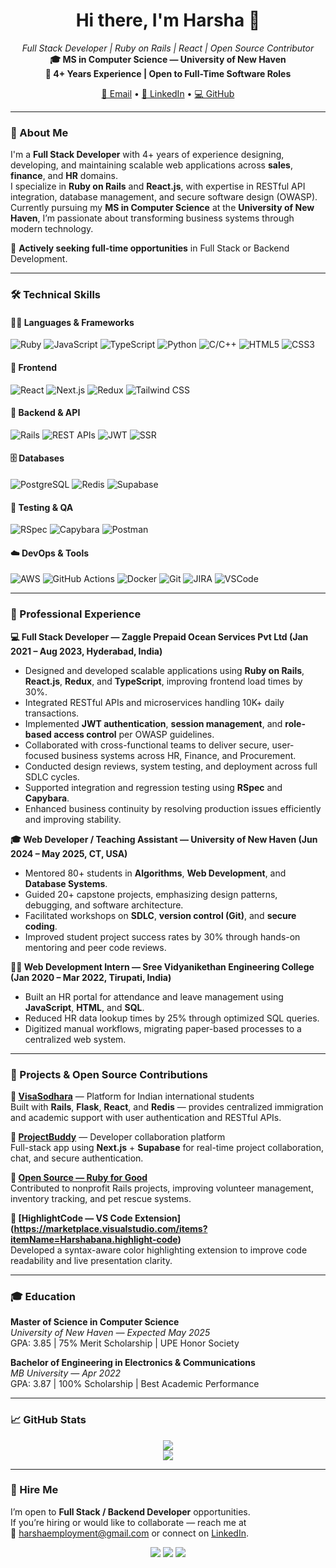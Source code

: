 <h1 align="center">Hi there, I'm Harsha 👋</h1>

<p align="center">
  <em>Full Stack Developer | Ruby on Rails | React | Open Source Contributor</em><br />
  <strong>🎓 MS in Computer Science — University of New Haven</strong><br />
  <strong>💼 4+ Years Experience | Open to Full-Time Software Roles</strong>
</p>

<p align="center">
  <a href="mailto:harshaemployment@gmail.com">📧 Email</a> •
  <a href="https://www.linkedin.com/in/harsha-b-83bab319b/">🔗 LinkedIn</a> •
  <a href="https://github.com/Naraveni">💻 GitHub</a>
</p>

---

### 🚀 About Me

I'm a **Full Stack Developer** with 4+ years of experience designing, developing, and maintaining scalable web applications across **sales**, **finance**, and **HR** domains.  
I specialize in **Ruby on Rails** and **React.js**, with expertise in RESTful API integration, database management, and secure software design (OWASP).  
Currently pursuing my **MS in Computer Science** at the **University of New Haven**, I’m passionate about transforming business systems through modern technology.

💼 **Actively seeking full-time opportunities** in Full Stack or Backend Development.

---

### 🛠️ Technical Skills

#### 👨‍💻 Languages & Frameworks
![Ruby](https://img.shields.io/badge/Ruby-CC342D?style=for-the-badge&logo=ruby&logoColor=white)
![JavaScript](https://img.shields.io/badge/JavaScript-F7DF1E?style=for-the-badge&logo=javascript&logoColor=black)
![TypeScript](https://img.shields.io/badge/TypeScript-3178C6?style=for-the-badge&logo=typescript&logoColor=white)
![Python](https://img.shields.io/badge/Python-3776AB?style=for-the-badge&logo=python&logoColor=white)
![C/C++](https://img.shields.io/badge/C/C++-00599C?style=for-the-badge&logo=cplusplus&logoColor=white)
![HTML5](https://img.shields.io/badge/HTML5-E34F26?style=for-the-badge&logo=html5&logoColor=white)
![CSS3](https://img.shields.io/badge/CSS3-1572B6?style=for-the-badge&logo=css3&logoColor=white)

#### 🎨 Frontend
![React](https://img.shields.io/badge/React-61DAFB?style=for-the-badge&logo=react&logoColor=black)
![Next.js](https://img.shields.io/badge/Next.js-000000?style=for-the-badge&logo=nextdotjs&logoColor=white)
![Redux](https://img.shields.io/badge/Redux-764ABC?style=for-the-badge&logo=redux&logoColor=white)
![Tailwind CSS](https://img.shields.io/badge/Tailwind-38B2AC?style=for-the-badge&logo=tailwind-css&logoColor=white)

#### 🔧 Backend & API
![Rails](https://img.shields.io/badge/Rails-CC0000?style=for-the-badge&logo=rubyonrails&logoColor=white)
![REST APIs](https://img.shields.io/badge/REST-02569B?style=for-the-badge&logo=fastapi&logoColor=white)
![JWT](https://img.shields.io/badge/JWT-000000?style=for-the-badge&logo=jsonwebtokens&logoColor=white)
![SSR](https://img.shields.io/badge/SSR-666666?style=for-the-badge)

#### 🗄️ Databases
![PostgreSQL](https://img.shields.io/badge/PostgreSQL-336791?style=for-the-badge&logo=postgresql&logoColor=white)
![Redis](https://img.shields.io/badge/Redis-DC382D?style=for-the-badge&logo=redis&logoColor=white)
![Supabase](https://img.shields.io/badge/Supabase-3ECF8E?style=for-the-badge&logo=supabase&logoColor=white)

#### 🧪 Testing & QA
![RSpec](https://img.shields.io/badge/RSpec-B31515?style=for-the-badge&logo=rubyonrails&logoColor=white)
![Capybara](https://img.shields.io/badge/Capybara-888888?style=for-the-badge)
![Postman](https://img.shields.io/badge/Postman-FF6C37?style=for-the-badge&logo=postman&logoColor=white)

#### ☁️ DevOps & Tools
![AWS](https://img.shields.io/badge/AWS-232F3E?style=for-the-badge&logo=amazonaws&logoColor=white)
![GitHub Actions](https://img.shields.io/badge/GitHub_Actions-2088FF?style=for-the-badge&logo=githubactions&logoColor=white)
![Docker](https://img.shields.io/badge/Docker-2496ED?style=for-the-badge&logo=docker&logoColor=white)
![Git](https://img.shields.io/badge/Git-F05032?style=for-the-badge&logo=git&logoColor=white)
![JIRA](https://img.shields.io/badge/JIRA-0052CC?style=for-the-badge&logo=jira&logoColor=white)
![VSCode](https://img.shields.io/badge/VS_Code-007ACC?style=for-the-badge&logo=visual-studio-code&logoColor=white)

---

### 💼 Professional Experience

**💻 Full Stack Developer — Zaggle Prepaid Ocean Services Pvt Ltd (Jan 2021 – Aug 2023, Hyderabad, India)**  
- Designed and developed scalable applications using **Ruby on Rails**, **React.js**, **Redux**, and **TypeScript**, improving frontend load times by 30%.  
- Integrated RESTful APIs and microservices handling 10K+ daily transactions.  
- Implemented **JWT authentication**, **session management**, and **role-based access control** per OWASP guidelines.  
- Collaborated with cross-functional teams to deliver secure, user-focused business systems across HR, Finance, and Procurement.  
- Conducted design reviews, system testing, and deployment across full SDLC cycles.  
- Supported integration and regression testing using **RSpec** and **Capybara**.  
- Enhanced business continuity by resolving production issues efficiently and improving stability.  

**🎓 Web Developer / Teaching Assistant — University of New Haven (Jun 2024 – May 2025, CT, USA)**  
- Mentored 80+ students in **Algorithms**, **Web Development**, and **Database Systems**.  
- Guided 20+ capstone projects, emphasizing design patterns, debugging, and software architecture.  
- Facilitated workshops on **SDLC**, **version control (Git)**, and **secure coding**.  
- Improved student project success rates by 30% through hands-on mentoring and peer code reviews.  

**🧑‍💻 Web Development Intern — Sree Vidyanikethan Engineering College (Jan 2020 – Mar 2022, Tirupati, India)**  
- Built an HR portal for attendance and leave management using **JavaScript**, **HTML**, and **SQL**.  
- Reduced HR data lookup times by 25% through optimized SQL queries.  
- Digitized manual workflows, migrating paper-based processes to a centralized web system.  

---

### 🌟 Projects & Open Source Contributions

**🧳 [VisaSodhara](https://github.com/Naraveni/IntStudents-Backend)** — Platform for Indian international students  
Built with **Rails**, **Flask**, **React**, and **Redis** — provides centralized immigration and academic support with user authentication and RESTful APIs.

**🤝 [ProjectBuddy](https://github.com/Naraveni/project-buddy)** — Developer collaboration platform  
Full-stack app using **Next.js** + **Supabase** for real-time project collaboration, chat, and secure authentication.

**💎 [Open Source — Ruby for Good](https://rubyforgood.org/)**  
Contributed to nonprofit Rails projects, improving volunteer management, inventory tracking, and pet rescue systems.

**🧩 [HighlightCode — VS Code Extension] (https://marketplace.visualstudio.com/items?itemName=Harshabana.highlight-code)**  
Developed a syntax-aware color highlighting extension to improve code readability and live presentation clarity.

---

### 🎓 Education

**Master of Science in Computer Science**  
_University of New Haven — Expected May 2025_  
GPA: 3.85 | 75% Merit Scholarship | UPE Honor Society  

**Bachelor of Engineering in Electronics & Communications**  
_MB University — Apr 2022_  
GPA: 3.87 | 100% Scholarship | Best Academic Performance  

---

### 📈 GitHub Stats

<p align="center">
  <img src="https://github-readme-stats.vercel.app/api?username=Naraveni&show_icons=true&theme=radical" />
  <br />
  <img src="https://github-readme-stats.vercel.app/api/top-langs/?username=Naraveni&layout=compact&theme=radical" />
</p>

---

### 📨 Hire Me

I’m open to **Full Stack / Backend Developer** opportunities.  
If you’re hiring or would like to collaborate — reach me at  
📧 [harshaemployment@gmail.com](mailto:harshaemployment@gmail.com) or connect on [LinkedIn](https://www.linkedin.com/in/harsha-b-83bab319b/).

<p align="center">
  <img src="https://img.shields.io/badge/Available%20for-Hire-success?style=for-the-badge&logo=github" />
  <img src="https://img.shields.io/badge/Built%20With-Ruby_on_Rails-red?style=for-the-badge&logo=rubyonrails" />
  <img src="https://img.shields.io/badge/Powered%20By-React-blue?style=for-the-badge&logo=react" />
</p>
